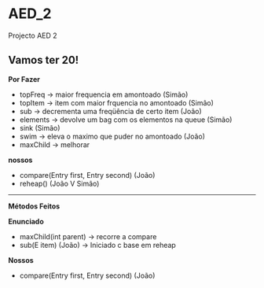 AED_2
=====

Projecto AED 2

**Vamos ter 20!**
-------------

**Por Fazer**
- topFreq -> maior frequencia em amontoado (Simão)
- topItem -> item com maior frquencia no amontoado (Simão)
- sub -> decrementa uma freqüência de certo item (João)
- elements -> devolve um bag com os elementos na queue (Simão)
- sink (Simão)
- swim -> eleva o maximo que puder no amontoado (João)
- maxChild -> melhorar


**nossos**
- compare(Entry<E> first, Entry<E> second) (João)
- reheap() (João V Simão)

------------------------------------------------------------------

**Métodos Feitos**

**Enunciado**
- maxChild(int parent) -> recorre a compare
- sub(E item) (João) -> Iniciado c base em reheap

**Nossos**
- compare(Entry<E> first, Entry<E> second) (João)
